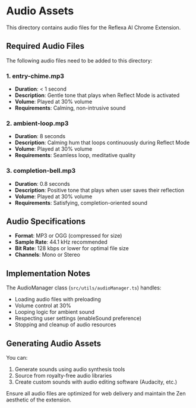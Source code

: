 # Audio Assets

This directory contains audio files for the Reflexa AI Chrome Extension.

## Required Audio Files

The following audio files need to be added to this directory:

### 1. entry-chime.mp3

- **Duration**: < 1 second
- **Description**: Gentle tone that plays when Reflect Mode is activated
- **Volume**: Played at 30% volume
- **Requirements**: Calming, non-intrusive sound

### 2. ambient-loop.mp3

- **Duration**: 8 seconds
- **Description**: Calming hum that loops continuously during Reflect Mode
- **Volume**: Played at 30% volume
- **Requirements**: Seamless loop, meditative quality

### 3. completion-bell.mp3

- **Duration**: 0.8 seconds
- **Description**: Positive tone that plays when user saves their reflection
- **Volume**: Played at 30% volume
- **Requirements**: Satisfying, completion-oriented sound

## Audio Specifications

- **Format**: MP3 or OGG (compressed for size)
- **Sample Rate**: 44.1 kHz recommended
- **Bit Rate**: 128 kbps or lower for optimal file size
- **Channels**: Mono or Stereo

## Implementation Notes

The AudioManager class (`src/utils/audioManager.ts`) handles:

- Loading audio files with preloading
- Volume control at 30%
- Looping logic for ambient sound
- Respecting user settings (enableSound preference)
- Stopping and cleanup of audio resources

## Generating Audio Assets

You can:

1. Generate sounds using audio synthesis tools
2. Source from royalty-free audio libraries
3. Create custom sounds with audio editing software (Audacity, etc.)

Ensure all audio files are optimized for web delivery and maintain the Zen aesthetic of the extension.
